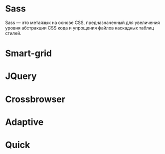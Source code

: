 # Sass
  Sass — это метаязык на основе CSS, предназначенный для увеличения уровня абстракции CSS кода и упрощения файлов каскадных таблиц стилей.
# Smart-grid
# JQuery
# Crossbrowser
# Adaptive
# Quick
